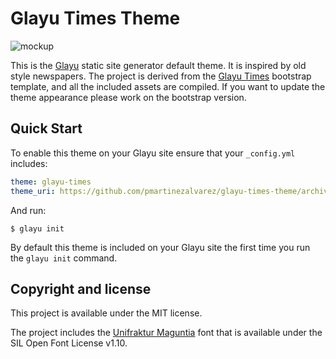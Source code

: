 # Glayu Times Theme

![mockup](https://raw.githubusercontent.com/pmartinezalvarez/glayu-times/master/mock.png)

This is the [Glayu](https://github.com/pmartinezalvarez/glayu) static site generator default theme. It is inspired by old style newspapers. The project is derived from the [Glayu Times](https://github.com/pmartinezalvarez/glayu-times) bootstrap template, and all the included assets are compiled. If you want to update the theme appearance please work on the bootstrap version.  

## Quick Start

To enable this theme on your Glayu site ensure that your `_config.yml` includes:
 
 ```yml
 theme: glayu-times
 theme_uri: https://github.com/pmartinezalvarez/glayu-times-theme/archive/master.zip
 ```
 
 And run:
 ```console
$ glayu init
```
 
 By default this theme is included on your Glayu site the first time you run the `glayu init` command.


## Copyright and license

This project is available under the MIT license.
 
The project includes the [Unifraktur Maguntia](https://www.fontsquirrel.com/fonts/unifraktur-maguntia) font that is 
available under the SIL Open Font License v1.10. 